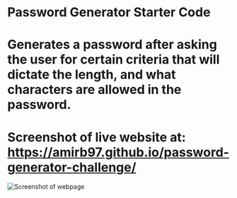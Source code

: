# Password Generator Starter Code

# Generates a password after asking the user for certain criteria that will dictate the length, and what characters are allowed in the password.

# Screenshot of live website at: https://amirb97.github.io/password-generator-challenge/

![Screenshot of webpage](./images/password-generator-website.png!raw=true)